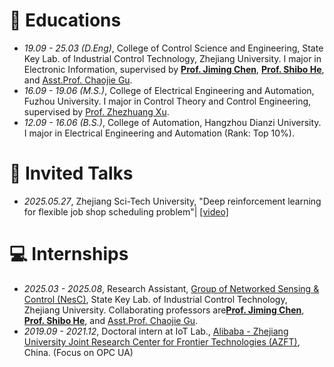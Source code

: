 # 📖 Educations
- *19.09 - 25.03 (D.Eng)*, College of Control Science and Engineering, State Key Lab. of Industrial Control Technology, Zhejiang University. I major in Electronic Information, supervised by [**Prof. Jiming Chen**](https://person.zju.edu.cn/jmchen), [**Prof. Shibo He**](https://person.zju.edu.cn/shibohe/683161.html), and [Asst.Prof. Chaojie Gu](https://person.zju.edu.cn/gucj).
- *16.09 - 19.06 (M.S.)*, College of Electrical Engineering and Automation, Fuzhou University. I major in Control Theory and Control Engineering, supervised by [Prof. Zhezhuang Xu](https://dqxy.fzu.edu.cn/info/1010/3365.htm).
- *12.09 - 16.06 (B.S.)*, College of Automation, Hangzhou Dianzi University. I major in Electrical Engineering and Automation (Rank: Top 10%).


# 💬 Invited Talks
- *2025.05.27*, Zhejiang Sci-Tech University, "Deep reinforcement learning for flexible job shop scheduling problem"\| [\[video\]](https://github.com/)

<!-- 这是注释内容，不会在渲染时显示 -->

# 💻 Internships
- *2025.03 - 2025.08*, Research Assistant‌, [Group of Networked Sensing & Control (NesC)](http://nesc.zju.edu.cn/#/), State Key Lab. of Industrial Control Technology, Zhejiang University. Collaborating professors are[**Prof. Jiming Chen**](https://person.zju.edu.cn/jmchen), [**Prof. Shibo He**](https://person.zju.edu.cn/shibohe/683161.html), and [Asst.Prof. Chaojie Gu](https://person.zju.edu.cn/gucj).
- *2019.09 - 2021.12*, Doctoral intern at IoT Lab., [Alibaba - Zhejiang University Joint Research Center for Frontier Technologies (AZFT)](https://azft.alibaba.com/lab/?id=6), China. (Focus on OPC UA)

